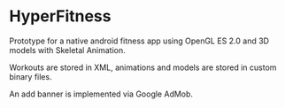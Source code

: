 # HyperFitness
Prototype for a native android fitness app using OpenGL ES 2.0 and 3D models with Skeletal Animation.

Workouts are stored in XML, animations and models are stored in custom binary files.

An add banner is implemented via Google AdMob.
